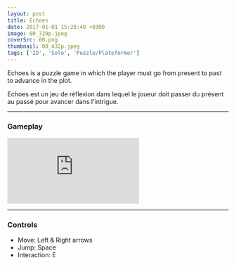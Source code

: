 ```yaml
---
layout: post
title: Echoes
date: 2017-01-01 15:28:48 +0300
image: 00_720p.jpeg
coverSrc: 00.png
thumbnail: 00_432p.jpeg
tags: ['2D', 'Solo', 'Puzzle/Plateformer']
---
```

Echoes is a puzzle game in which the player must go from present to past to advance in the plot.

Echoes est un jeu de réflexion dans lequel le joueur doit passer du présent au passé pour avancer dans l'intrigue.

***

### Gameplay
<iframe src="https://www.youtube.com/embed/Mg0EeqVooE8" frameborder="0" frameborder="0" allow="accelerometer; clipboard-write; encrypted-media; gyroscope; picture-in-picture" allowfullscreen></iframe>

***

### Controls
* Move: Left & Right arrows
* Jump: Space
* Interaction: E
